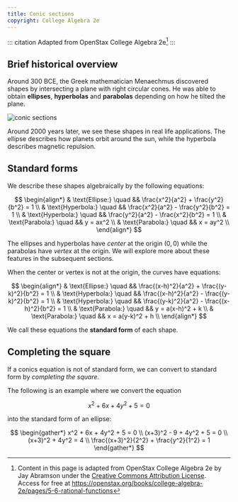 ```yaml
---
title: Conic sections
copyright: College Algebra 2e
---
```


<!-- prettier-ignore-start -->
::: citation
Adapted from OpenStax College Algebra 2e[^cite]
:::
<!-- prettier-ignore-end -->

## Brief historical overview

Around 300 BCE, the Greek mathematician Menaechmus discovered shapes by intersecting a plane
with right circular cones. He was able to obtain **ellipses**,
**hyperbolas** and **parabolas** depending on how he tilted the plane.

![conic sections](/images/h2/graphs/openStax_graphs_conics.jpeg)

Around 2000 years later, we see these shapes in real life applications. The ellipse describes
how planets orbit around the sun, while the hyperbola describes magnetic repulsion.

## Standard forms

We describe these shapes algebraically by the following equations:

$$
\begin{align*}
& \text{Ellipse:} \quad   && \frac{x^2}{a^2} + \frac{y^2}{b^2} = 1 \\
& \text{Hyperbola:} \quad && \frac{x^2}{a^2} - \frac{y^2}{b^2} = 1 \\
& \text{Hyperbola:} \quad && \frac{y^2}{a^2} - \frac{x^2}{b^2} = 1 \\
& \text{Parabola:} \quad  && y = ax^2 \\
& \text{Parabola:} \quad  && x = ay^2 \\
\end{align*}
$$

The ellipses and hyperbolas have _center_ at the origin $(0, 0)$
while the parabolas have _vertex_ at the origin. We will explore more about
these features in the subsequent sections.

When the center or vertex is not at the origin, the curves have equations:

$$
\begin{align*}
& \text{Ellipse:} \quad   && \frac{(x-h)^2}{a^2} + \frac{(y-k)^2}{b^2} = 1 \\
& \text{Hyperbola:} \quad && \frac{(x-h)^2}{a^2} - \frac{(y-k)^2}{b^2} = 1 \\
& \text{Hyperbola:} \quad && \frac{(y-k)^2}{a^2} - \frac{(x-h)^2}{b^2} = 1 \\
& \text{Parabola:} \quad  && y = a(x-h)^2 + k \\
& \text{Parabola:} \quad  && x = a(y-k)^2 + h \\
\end{align*}
$$

We call these equations the **standard form** of each shape.

## Completing the square

If a conics equation is not of standard form, we can convert to standard form by _completing the square_.

The following is an example where we convert the equation

$$ x^2 + 6x + 4y^2 + 5 = 0 $$

into the standard form of an ellipse:

$$
\begin{gather*}
    x^2 + 6x + 4y^2 + 5 = 0 \\
    (x+3)^2 - 9 + 4y^2 + 5 = 0 \\
    (x+3)^2 + 4y^2 = 4 \\
    \frac{(x+3)^2}{2^2} + \frac{y^2}{1^2} = 1
\end{gather*}
$$

[^cite]:
    Content in this page is adapted from OpenStax College Algebra 2e by Jay
    Abramson under the
    [Creative Commons Attribution License](https://creativecommons.org/licenses/by/4.0/).\
    Access
    for free at
    <https://openstax.org/books/college-algebra-2e/pages/5-6-rational-functions>
